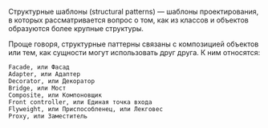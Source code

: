 Cтруктурные шаблоны (structural patterns) — шаблоны проектирования, в которых рассматривается вопрос о том,
как из классов и объектов образуются более крупные структуры.

Проще говоря, структурные паттерны связаны с композицией объектов или тем, как сущности могут использовать друг друга.
К ним относятся:

    Facade, или Фасад
    Adapter, или Адаптер
    Decorator, или Декоратор
    Bridge, или Мост
    Composite, или Компоновщик
    Front controller, или Единая точка входа
    Flyweight, или Приспособленец, или Лекговес
    Proxy, или Заместитель
